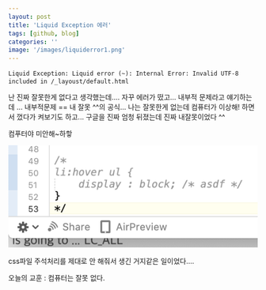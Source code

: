 ```yaml
---
layout: post
title: 'Liquid Exception 에러'
tags: [github, blog]
categories: ''
image: '/images/liquiderror1.png'
---
```




```
Liquid Exception: Liquid error (~): Internal Error: Invalid UTF-8 included in /_layoust/default.html
```



난 진짜 잘못한게 없다고 생각했는데.... 자꾸 에러가 떴고... 내부적 문제라고 얘기하는데 ... 내부적문제 == 내 잘못 ^^의 공식... 나는 잘못한게 없는데 컴퓨터가 이상해! 하면서 껐다가 켜보기도 하고... 구글을 진짜 엄청 뒤졌는데 진짜 내잘못이었다 ^^ 

컴푸터야 미안해~하핳



![liquiderror2](/images/liquiderror2.png)

css파일 주석처리를 제대로 안 해줘서 생긴 거지같은 일이었다.... 



오늘의 교훈 : 컴퓨터는 잘못 없다.